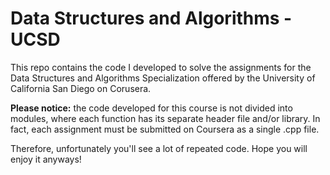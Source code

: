 # Data Structures and Algorithms - UCSD
This repo contains the code I developed to solve the assignments for the Data Structures and Algorithms Specialization offered by the University of California San Diego on Corusera.

**Please notice:** the code developed for this course is not divided into modules, where each function has its separate header file and/or library. In fact, each assignment must be submitted on Coursera as a single .cpp file.

Therefore, unfortunately you'll see a lot of repeated code. Hope you will enjoy it anyways!

